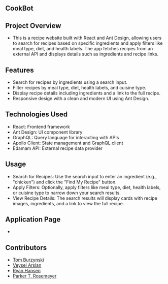 ## CookBot

## Project Overview
* This is a recipe website built with React and Ant Design, allowing users to search for recipes based on specific ingredients and apply filters like meal type, diet, and health labels. The app fetches recipes from an external API and displays details such as ingredients and recipe links.

## Features
* Search for recipes by ingredients using a search input.
* Filter recipes by meal type, diet, health labels, and cuisine type.
* Display recipe details including ingredients and a link to the full recipe.
* Responsive design with a clean and modern UI using Ant Design.

## Technologies Used
* React: Frontend framework
* Ant Design: UI component library
* GraphQL: Query language for interacting with APIs
* Apollo Client: State management and GraphQL client
* Edamam API: External recipe data provider

## Usage
* Search for Recipes: Use the search input to enter an ingredient (e.g., "chicken") and click the "Find My Recipe" button.
* Apply Filters: Optionally, apply filters like meal type, diet, health labels, or cuisine type to narrow down your search results.
* View Recipe Details: The search results will display cards with recipe images, ingredients, and a link to view the full recipe.

## Application Page
* ![]()

## Contributors
* [Tom Burzynski](https://github.com/tburzynski2)
* [Veysel Arslan](https://github.com/veyselarslan12)
* [Ryan Hansen](https://github.com/rhansen27)
* [Parker T. Rosemeyer](https://github.com/parros)


